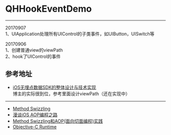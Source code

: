 # QHHookEventDemo



------

20170907  
1、UIApplication处理所有UIControl的子类事件，如UIButton，UISwitch等

20170906  
1、创建普通view的viewPath  
2、hook了UIControl的事件


## 参考地址
* [iOS无埋点数据SDK的整体设计与技术实现](http://www.jianshu.com/p/5f16e1de6d5a)  
博主的实际很到位，参考里面设计viewPath（还在实现中）

-----

* [Method Swizzling](http://nshipster.cn/method-swizzling/)  
* [漫谈iOS AOP编程之路](http://www.jianshu.com/p/addd4eac54ed)  
* [Method Swizzling和AOP(面向切面编程)实践](http://www.cocoachina.com/ios/20150120/10959.html)  
* [Objective-C Runtime](http://www.cocoachina.com/ios/20150120/10958.html)  